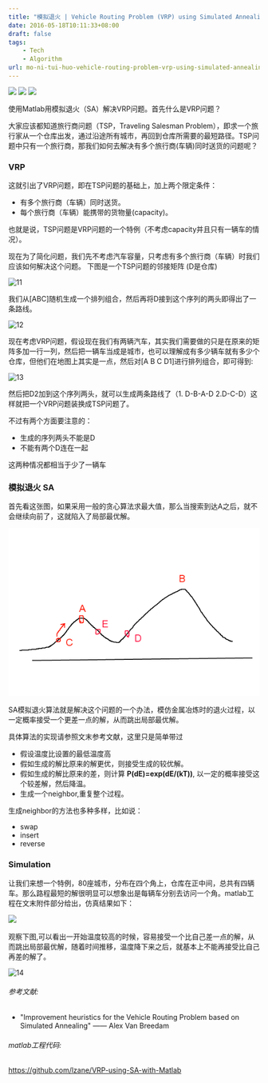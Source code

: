 ```yaml
---
title: "模拟退火 | Vehicle Routing Problem (VRP) using Simulated Annealing (SA) with Matlab"
date: 2016-05-18T10:11:33+08:00
draft: false
tags:
    - Tech
    - Algorithm
url: mo-ni-tui-huo-vehicle-routing-problem-vrp-using-simulated-annealing-sa-with-matlab
---
```


[![](https://img.shields.io/github/stars/lzane/VRP-using-SA-with-Matlab.svg?color=brightgree)](https://github.com/lzane/VRP-using-SA-with-Matlab) [![](https://img.shields.io/github/issues/lzane/VRP-using-SA-with-Matlab.svg)](https://github.com/lzane/VRP-using-SA-with-Matlab/issues?q=is%3Aissue+is%3Aopen+sort%3Aupdated-desc) ![](https://img.shields.io/github/license/lzane/VRP-using-SA-with-Matlab.svg)

使用Matlab用模拟退火（SA）解决VRP问题。首先什么是VRP问题？

大家应该都知道旅行商问题（TSP，Traveling Salesman Problem），即求一个旅行家从一个仓库出发，通过沿途所有城市，再回到仓库所需要的最短路径。TSP问题中只有一个旅行商，那我们如何去解决有多个旅行商(车辆)同时送货的问题呢？

### VRP
这就引出了VRP问题，即在TSP问题的基础上，加上两个限定条件：

- 有多个旅行商（车辆）同时送货。
- 每个旅行商（车辆）能携带的货物量(capacity)。

也就是说，TSP问题是VRP问题的一个特例（不考虑capacity并且只有一辆车的情况）。

现在为了简化问题，我们先不考虑汽车容量，只考虑有多个旅行商（车辆）时我们应该如何解决这个问题。
下图是一个TSP问题的邻接矩阵 (D是仓库)

![11](https://qncdnssl.lzane.com/2018-10-12-11.png#small)


我们从[ABC]随机生成一个排列组合，然后再将D接到这个序列的两头即得出了一条路线。

![12](https://qncdnssl.lzane.com/2018-10-12-12.png#small)

现在考虑VRP问题，假设现在我们有两辆汽车，其实我们需要做的只是在原来的矩阵多加一行一列，然后把一辆车当成是城市，也可以理解成有多少辆车就有多少个仓库，但他们在地图上其实是一点，然后对[A B C D1]进行排列组合，即可得到:

![13](https://qncdnssl.lzane.com/2018-10-12-13.png#small)


然后把D2加到这个序列两头，就可以生成两条路线了（1. D-B-A-D 2.D-C-D）这样就把一个VRP问题装换成TSP问题了。

不过有两个方面要注意的：

- 生成的序列两头不能是D
- 不能有两个D连在一起

这两种情况都相当于少了一辆车

### 模拟退火 SA

首先看这张图，如果采用一般的贪心算法求最大值，那么当搜索到达A之后，就不会继续向前了，这就陷入了局部最优解。

![](./2010122016525713.png)

SA模拟退火算法就是解决这个问题的一个办法，模仿金属冶炼时的退火过程，以一定概率接受一个更差一点的解，从而跳出局部最优解。

具体算法的实现请参照文末参考文献，这里只是简单带过

- 假设温度比设置的最低温度高 
- 假如生成的解比原来的解更优，则接受生成的较优解。
- 假如生成的解比原来的差，则计算 **P(dE)=exp(dE/(kT))**, 以一定的概率接受这个较差解，然后降温。
- 生成一个neighbor,重复整个过程。

生成neighbor的方法也多种多样，比如说：

- swap
- insert
- reverse

### Simulation
让我们来想一个特例，80座城市，分布在四个角上，仓库在正中间，总共有四辆车。那么路程最短的解很明显可以想象出是每辆车分别去访问一个角。matlab工程在文末附件部分给出，仿真结果如下：

![](https://qncdnssl.lzane.com/content/images/2016/04/SA_VRP.gif)


观察下图,可以看出一开始温度较高的时候，容易接受一个比自己差一点的解，从而跳出局部最优解，随着时间推移，温度降下来之后，就基本上不能再接受比自己再差的解了。

![14](https://qncdnssl.lzane.com/2018-10-12-14.png#small)


###### 参考文献:

- "Improvement heuristics for the Vehicle Routing Problem based on Simulated Annealing" —— Alex Van Breedam

###### matlab工程代码:
https://github.com/lzane/VRP-using-SA-with-Matlab
